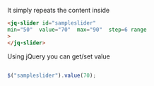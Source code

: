 It simply repeats the content inside

```html
<jq-slider id="sampleslider"
min="50"  value="70"  max="90"  step=6 range
>
</jq-slider>
```
Using jQuery you can get/set value

```javascript

$("sampleslider").value(70);

```

